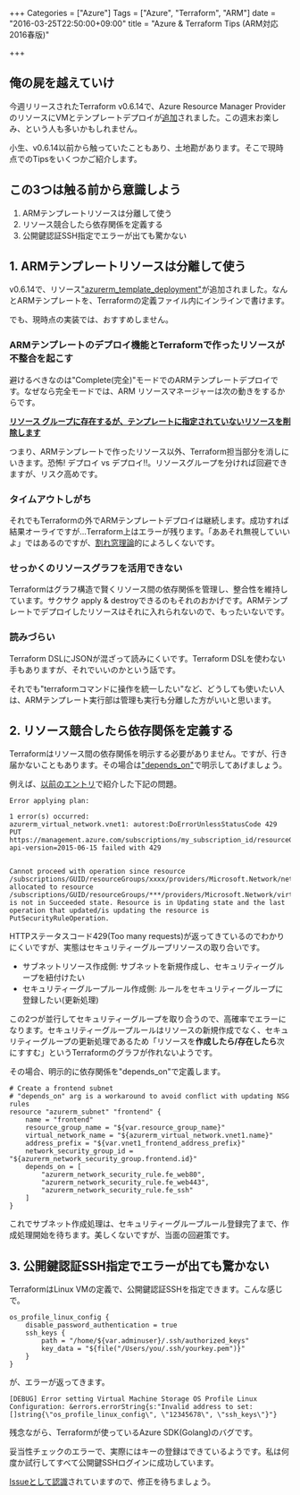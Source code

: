 +++
Categories = ["Azure"]
Tags = ["Azure", "Terraform", "ARM"]
date = "2016-03-25T22:50:00+09:00"
title = "Azure & Terraform Tips (ARM対応 2016春版)"

+++

## 俺の屍を越えていけ
今週リリースされたTerraform v0.6.14で、Azure Resource Manager ProviderのリソースにVMとテンプレートデプロイが[追加](https://github.com/hashicorp/terraform/blob/v0.6.14/CHANGELOG.md)されました。この週末お楽しみ、という人も多いかもしれません。

小生、v0.6.14以前から触っていたこともあり、土地勘があります。そこで現時点でのTipsをいくつかご紹介します。

## この3つは触る前から意識しよう
1. ARMテンプレートリソースは分離して使う
2. リソース競合したら依存関係を定義する
3. 公開鍵認証SSH指定でエラーが出ても驚かない

## 1. ARMテンプレートリソースは分離して使う
v0.6.14で、リソース["azurerm_template_deployment"](https://www.terraform.io/docs/providers/azurerm/r/template_deployment.html)が追加されました。なんとARMテンプレートを、Terraformの定義ファイル内にインラインで書けます。

でも、現時点の実装では、おすすめしません。

### ARMテンプレートのデプロイ機能とTerraformで作ったリソースが不整合を起こす
避けるべきなのは"Complete(完全)"モードでのARMテンプレートデプロイです。なぜなら完全モードでは、ARM リソースマネージャーは次の動きをするからです。

**[リソース グループに存在するが、テンプレートに指定されていないリソースを削除します](https://azure.microsoft.com/ja-jp/documentation/articles/resource-group-template-deploy/)**
  
つまり、ARMテンプレートで作ったリソース以外、Terraform担当部分を消しにいきます。恐怖! デプロイ vs デプロイ!!。リソースグループを分ければ回避できますが、リスク高めです。
  
### タイムアウトしがち
それでもTerraformの外でARMテンプレートデプロイは継続します。成功すれば結果オーライですが...Terraform上はエラーが残ります。「ああそれ無視していいよ」ではあるのですが、[割れ窓理論](https://ja.wikipedia.org/wiki/%E5%89%B2%E3%82%8C%E7%AA%93%E7%90%86%E8%AB%96)的によろしくないです。
  
### せっかくのリソースグラフを活用できない
Terraformはグラフ構造で賢くリソース間の依存関係を管理し、整合性を維持しています。サクサク apply & destroyできるのもそれのおかげです。ARMテンプレートでデプロイしたリソースはそれに入れられないので、もったいないです。
  
### 読みづらい
Terraform DSLにJSONが混ざって読みにくいです。Terraform DSLを使わない手もありますが、それでいいのかという話です。  


それでも"terraformコマンドに操作を統一したい"など、どうしても使いたい人は、ARMテンプレート実行部は管理も実行も分離した方がいいと思います。

## 2. リソース競合したら依存関係を定義する
Terraformはリソース間の依存関係を明示する必要がありません。ですが、行き届かないこともあります。その場合は["depends_on"](https://www.terraform.io/intro/getting-started/dependencies.html)で明示してあげましょう。

例えば、[以前のエントリ](http://torumakabe.github.io/post/azure_terraform_429_workaround/)で紹介した下記の問題。

    Error applying plan:

    1 error(s) occurred:
    azurerm_virtual_network.vnet1: autorest:DoErrorUnlessStatusCode 429 PUT https://management.azure.com/subscriptions/my_subscription_id/resourceGroups/mygroup/providers/Microsoft.Network/virtualnetworks/vnet1?api-version=2015-06-15 failed with 429


    Cannot proceed with operation since resource /subscriptions/GUID/resourceGroups/xxxx/providers/Microsoft.Network/networkSecurityGroups/yyy allocated to resource /subscriptions/GUID/resourceGroups/***/providers/Microsoft.Network/virtualNetworks/yyy is not in Succeeded state. Resource is in Updating state and the last operation that updated/is updating the resource is PutSecurityRuleOperation. 

HTTPステータスコード429(Too many requests)が返ってきているのでわかりにくいですが、実態はセキュリティーグループリソースの取り合いです。

* サブネットリソース作成側: サブネットを新規作成し、セキュリティーグループを紐付けたい
* セキュリティーグループルール作成側: ルールをセキュリティーグループに登録したい(更新処理)

この2つが並行してセキュリティーグループを取り合うので、高確率でエラーになります。セキュリティーグループルールはリソースの新規作成でなく、セキュリティーグループの更新処理であるため「リソースを**作成したら/存在したら**次にすすむ」というTerraformのグラフが作れないようです。

その場合、明示的に依存関係を"depends_on"で定義します。

    # Create a frontend subnet
    # "depends_on" arg is a workaround to avoid conflict with updating NSG rules 
    resource "azurerm_subnet" "frontend" {
        name = "frontend"
        resource_group_name = "${var.resource_group_name}"
        virtual_network_name = "${azurerm_virtual_network.vnet1.name}"
        address_prefix = "${var.vnet1_frontend_address_prefix}"
        network_security_group_id = "${azurerm_network_security_group.frontend.id}"
        depends_on = [
            "azurerm_network_security_rule.fe_web80",
            "azurerm_network_security_rule.fe_web443",
            "azurerm_network_security_rule.fe_ssh"
        ]
    }
    
これでサブネット作成処理は、セキュリティーグループルール登録完了まで、作成処理開始を待ちます。美しくないですが、当面の回避策です。

## 3. 公開鍵認証SSH指定でエラーが出ても驚かない

TerraformはLinux VMの定義で、公開鍵認証SSHを指定できます。こんな感じで。

    os_profile_linux_config {
        disable_password_authentication = true
        ssh_keys {
            path = "/home/${var.adminuser}/.ssh/authorized_keys"
            key_data = "${file("/Users/you/.ssh/yourkey.pem")}"
        }
    }

が、エラーが返ってきます。

    [DEBUG] Error setting Virtual Machine Storage OS Profile Linux Configuration: &errors.errorString{s:"Invalid address to set: []string{\"os_profile_linux_config\", \"12345678\", \"ssh_keys\"}"}

残念ながら、Terraformが使っているAzure SDK(Golang)のバグです。

妥当性チェックのエラーで、実際にはキーの登録はできているようです。私は何度か試行してすべて公開鍵SSHログインに成功しています。

[Issueとして認識](https://github.com/hashicorp/terraform/issues/5793)されていますので、修正を待ちましょう。
